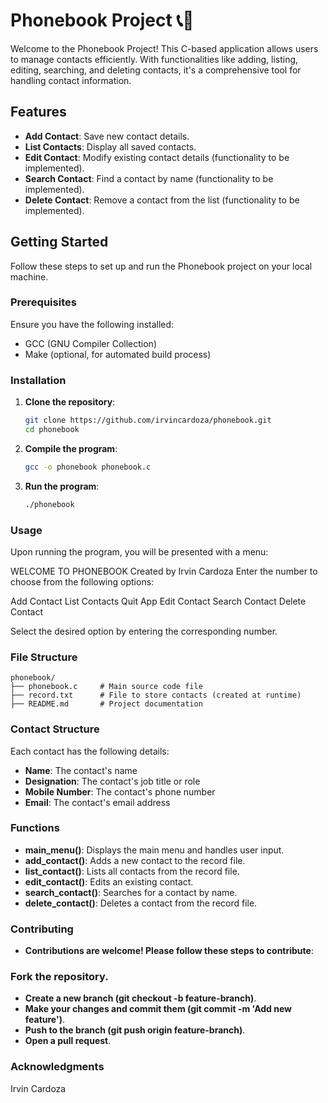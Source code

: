 # Phonebook Project 📞📖

Welcome to the Phonebook Project! This C-based application allows users to manage contacts efficiently. With functionalities like adding, listing, editing, searching, and deleting contacts, it's a comprehensive tool for handling contact information.

## Features

- **Add Contact**: Save new contact details.
- **List Contacts**: Display all saved contacts.
- **Edit Contact**: Modify existing contact details (functionality to be implemented).
- **Search Contact**: Find a contact by name (functionality to be implemented).
- **Delete Contact**: Remove a contact from the list (functionality to be implemented).

## Getting Started

Follow these steps to set up and run the Phonebook project on your local machine.

### Prerequisites

Ensure you have the following installed:

- GCC (GNU Compiler Collection)
- Make (optional, for automated build process)

### Installation

1. **Clone the repository**:
    ```sh
    git clone https://github.com/irvincardoza/phonebook.git
    cd phonebook
    ```

2. **Compile the program**:
    ```sh
    gcc -o phonebook phonebook.c
    ```

3. **Run the program**:
    ```sh
    ./phonebook
    ```

### Usage

Upon running the program, you will be presented with a menu:

WELCOME TO PHONEBOOK
Created by Irvin Cardoza
Enter the number to choose from the following options:

Add Contact
List Contacts
Quit App
Edit Contact
Search Contact
Delete Contact


Select the desired option by entering the corresponding number.

### File Structure

```plaintext
phonebook/
├── phonebook.c     # Main source code file
├── record.txt      # File to store contacts (created at runtime)
├── README.md       # Project documentation

```

### Contact Structure

Each contact has the following details:

- **Name**: The contact's name
- **Designation**: The contact's job title or role
- **Mobile Number**: The contact's phone number
- **Email**: The contact's email address

### Functions
- **main_menu()**: Displays the main menu and handles user input.
- **add_contact()**: Adds a new contact to the record file.
- **list_contact()**: Lists all contacts from the record file.
- **edit_contact()**: Edits an existing contact.
- **search_contact()**: Searches for a contact by name.
- **delete_contact()**: Deletes a contact from the record file.

### Contributing
- **Contributions are welcome! Please follow these steps to contribute**:

### Fork the repository.
- **Create a new branch (git checkout -b feature-branch)**.
- **Make your changes and commit them (git commit -m 'Add new feature')**.
- **Push to the branch (git push origin feature-branch)**.
- **Open a pull request**.

### Acknowledgments
Irvin Cardoza
